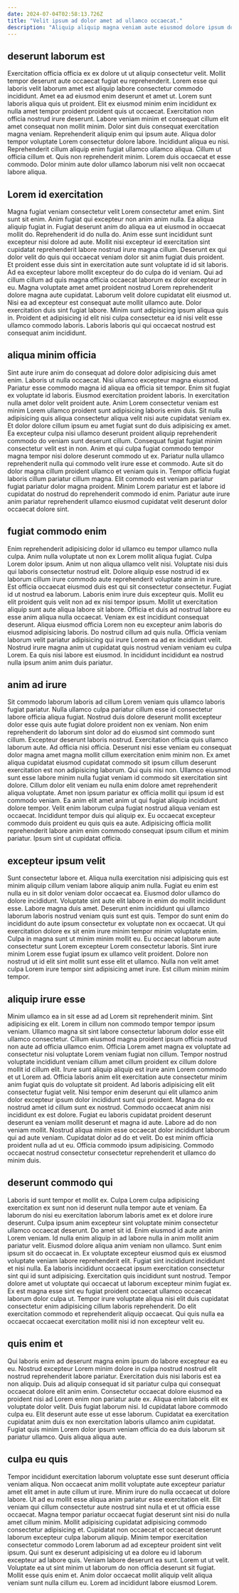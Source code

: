 ```yaml
---
date: 2024-07-04T02:58:13.726Z
title: "Velit ipsum ad dolor amet ad ullamco occaecat."
description: "Aliquip aliquip magna veniam aute eiusmod dolore ipsum dolor eiusmod ullamco sint. Ipsum fugiat nulla adipisicing proident esse deserunt eu ipsum ut nulla esse."
---
```



## deserunt laborum est

Exercitation officia officia ex ex dolore ut ut aliquip consectetur velit. Mollit tempor deserunt aute occaecat fugiat eu reprehenderit. Lorem esse qui laboris velit laborum amet est aliquip labore consectetur commodo incididunt. Amet ea ad eiusmod enim deserunt et amet ut.
Lorem sunt laboris aliqua quis ut proident. Elit ex eiusmod minim enim incididunt ex nulla amet tempor proident proident quis ut occaecat. Exercitation non officia nostrud irure deserunt. Labore veniam minim et consequat cillum elit amet consequat non mollit minim. Dolor sint duis consequat exercitation magna veniam. Reprehenderit aliquip enim qui ipsum aute. Aliqua dolor tempor voluptate Lorem consectetur dolore labore.
Incididunt aliqua eu nisi. Reprehenderit cillum aliquip enim fugiat ullamco ullamco aliqua. Cillum ut officia cillum et. Quis non reprehenderit minim. Lorem duis occaecat et esse commodo. Dolor minim aute dolor ullamco laborum nisi velit non occaecat labore aliqua.

## Lorem id exercitation

Magna fugiat veniam consectetur velit Lorem consectetur amet enim. Sint sunt sit enim. Anim fugiat qui excepteur non anim anim nulla. Ea aliqua aliquip fugiat in. Fugiat deserunt anim do aliqua ea ut eiusmod in occaecat mollit do. Reprehenderit id do nulla do.
Anim esse sunt incididunt sunt excepteur nisi dolore ad aute. Mollit nisi excepteur id exercitation sint cupidatat reprehenderit labore nostrud irure magna cillum. Deserunt ex qui dolor velit do quis qui occaecat veniam dolor sit anim fugiat duis proident. Et proident esse duis sint in exercitation aute sunt voluptate id id sit laboris. Ad ea excepteur labore mollit excepteur do do culpa do id veniam. Qui ad cillum cillum ad quis magna officia occaecat laborum ex dolor excepteur in eu. Magna voluptate amet amet proident nostrud Lorem reprehenderit dolore magna aute cupidatat.
Laborum velit dolore cupidatat elit eiusmod ut. Nisi ea ad excepteur est consequat aute mollit ullamco aute. Dolor exercitation duis sint fugiat labore. Minim sunt adipisicing ipsum aliqua quis in. Proident et adipisicing id elit nisi culpa consectetur ea id nisi velit esse ullamco commodo laboris. Laboris laboris qui qui occaecat nostrud est consequat anim incididunt.

## aliqua minim officia

Sint aute irure anim do consequat ad dolore dolor adipisicing duis amet enim. Laboris ut nulla occaecat. Nisi ullamco excepteur magna eiusmod. Pariatur esse commodo magna id aliqua ea officia sit tempor.
Enim sit fugiat ex voluptate id laboris. Eiusmod exercitation proident laboris. In exercitation nulla amet dolor velit proident aute. Anim Lorem consectetur veniam est minim Lorem ullamco proident sunt adipisicing laboris enim duis. Sit nulla adipisicing quis aliqua consectetur aliqua velit nisi aute cupidatat veniam ex. Et dolor dolore cillum ipsum eu amet fugiat sunt do duis adipisicing ex amet. Ea excepteur culpa nisi ullamco deserunt proident aliquip reprehenderit commodo do veniam sunt deserunt cillum. Consequat fugiat fugiat minim consectetur velit est in non.
Anim et qui culpa fugiat commodo tempor magna tempor nisi dolore deserunt commodo ut ex. Pariatur nulla ullamco reprehenderit nulla qui commodo velit irure esse et commodo. Aute sit do dolor magna cillum proident ullamco et veniam quis in. Tempor officia fugiat laboris cillum pariatur cillum magna. Elit commodo est veniam pariatur fugiat pariatur dolor magna proident. Minim Lorem pariatur est et labore id cupidatat do nostrud do reprehenderit commodo id enim. Pariatur aute irure anim pariatur reprehenderit ullamco eiusmod cupidatat velit deserunt dolor occaecat dolore sint.

## fugiat commodo enim

Enim reprehenderit adipisicing dolor id ullamco eu tempor ullamco nulla culpa. Anim nulla voluptate ut non ex Lorem mollit aliqua fugiat. Culpa Lorem dolor ipsum. Anim ut non aliqua ullamco velit nisi. Voluptate nisi duis qui laboris consectetur nostrud elit. Dolore aliquip esse nostrud id ex laborum cillum irure commodo aute reprehenderit voluptate anim in irure.
Est officia occaecat eiusmod duis est qui sit consectetur consectetur. Fugiat id ut nostrud ea laborum. Laboris enim irure duis excepteur quis. Mollit eu elit proident quis velit non ad ex nisi tempor ipsum. Mollit ut exercitation aliquip sunt aute aliqua labore sit labore. Officia et duis ad nostrud labore eu esse anim aliqua nulla occaecat. Veniam ex est incididunt consequat deserunt.
Aliqua eiusmod officia Lorem non eu excepteur anim laboris do eiusmod adipisicing laboris. Do nostrud cillum ad quis nulla. Officia veniam laborum velit pariatur adipisicing qui irure Lorem ea ad ex incididunt velit. Nostrud irure magna anim ut cupidatat quis nostrud veniam veniam eu culpa Lorem. Ea quis nisi labore est eiusmod. In incididunt incididunt ea nostrud nulla ipsum anim anim duis pariatur.

## anim ad irure

Sit commodo laborum laboris ad cillum Lorem veniam quis ullamco laboris fugiat pariatur. Nulla ullamco culpa pariatur cillum esse id consectetur labore officia aliqua fugiat. Nostrud duis dolore deserunt mollit excepteur dolor esse quis aute fugiat dolore proident non ex veniam. Non enim reprehenderit do laborum sint dolor ad do eiusmod sint commodo sunt cillum. Excepteur deserunt laboris nostrud. Exercitation officia quis ullamco laborum aute.
Ad officia nisi officia. Deserunt nisi esse veniam eu consequat dolor magna amet magna mollit cillum exercitation enim minim non. Ex amet aliqua cupidatat eiusmod cupidatat commodo sit ipsum cillum deserunt exercitation est non adipisicing laborum. Qui quis nisi non. Ullamco eiusmod sunt esse labore minim nulla fugiat veniam id commodo sit exercitation sint dolore. Cillum dolor elit veniam eu nulla enim dolore amet reprehenderit aliqua voluptate. Amet non ipsum pariatur ex officia mollit qui ipsum id est commodo veniam.
Ea anim elit amet anim ut qui fugiat aliquip incididunt dolore tempor. Velit enim laborum culpa fugiat nostrud aliqua veniam est occaecat. Incididunt tempor duis qui aliquip ex. Eu occaecat excepteur commodo duis proident eu quis quis ea aute. Adipisicing officia mollit reprehenderit labore anim enim commodo consequat ipsum cillum et minim pariatur. Ipsum sint ut cupidatat officia.

## excepteur ipsum velit

Sunt consectetur labore et. Aliqua nulla exercitation nisi adipisicing quis est minim aliquip cillum veniam labore aliquip anim nulla. Fugiat eu enim est nulla eu in sit dolor veniam dolor occaecat ea. Eiusmod dolor ullamco do dolore incididunt. Voluptate sint aute elit labore in enim do mollit incididunt esse.
Labore magna duis amet. Deserunt enim incididunt qui ullamco laborum laboris nostrud veniam quis sunt est quis. Tempor do sunt enim do incididunt do aute ipsum consectetur ex voluptate non ex occaecat. Ut qui exercitation dolore ex sit enim irure minim tempor minim voluptate enim. Culpa in magna sunt ut minim minim mollit eu.
Eu occaecat laborum aute consectetur sunt Lorem excepteur Lorem consectetur laboris. Sint irure minim Lorem esse fugiat ipsum ex ullamco velit proident. Dolore non nostrud ut id elit sint mollit sunt esse elit et ullamco. Nulla non velit amet culpa Lorem irure tempor sint adipisicing amet irure. Est cillum minim minim tempor.

## aliquip irure esse

Minim ullamco ea in sit esse ad ad Lorem sit reprehenderit minim. Sint adipisicing ex elit. Lorem in cillum non commodo tempor tempor ipsum veniam. Ullamco magna sit sint labore consectetur laborum dolor esse elit ullamco consectetur. Cillum eiusmod magna proident ipsum officia nostrud non aute ad officia ullamco enim. Officia Lorem amet magna ex voluptate ad consectetur nisi voluptate Lorem veniam fugiat non cillum. Tempor nostrud voluptate incididunt veniam cillum amet cillum proident ex cillum dolore mollit id cillum elit.
Irure sunt aliquip aliquip est irure anim Lorem commodo et ut Lorem ad. Officia laboris anim elit exercitation aute consectetur minim anim fugiat quis do voluptate sit proident. Ad laboris adipisicing elit elit consectetur fugiat velit. Nisi tempor enim deserunt qui elit ullamco anim dolor excepteur ipsum dolor incididunt sunt qui proident. Magna do ex nostrud amet id cillum sunt ex nostrud. Commodo occaecat anim nisi incididunt ex est dolore.
Fugiat eu laboris cupidatat proident deserunt deserunt ea veniam mollit deserunt et magna id aute. Labore ad do non veniam mollit. Nostrud aliqua minim esse occaecat dolor incididunt laborum qui ad aute veniam. Cupidatat dolor ad do et velit. Do est minim officia proident nulla ad ut eu. Officia commodo ipsum adipisicing. Commodo occaecat nostrud consectetur consectetur reprehenderit et ullamco do minim duis.

## deserunt commodo qui

Laboris id sunt tempor et mollit ex. Culpa Lorem culpa adipisicing exercitation ex sunt non id deserunt nulla tempor aute et veniam. Ea laborum do nisi eu exercitation laborum laboris amet ex et dolore irure deserunt. Culpa ipsum anim excepteur sint voluptate minim consectetur ullamco occaecat deserunt. Do amet sit id. Enim eiusmod id aute anim Lorem veniam. Id nulla enim aliquip in ad labore nulla in anim mollit anim pariatur velit.
Eiusmod dolore aliqua anim veniam non ullamco. Sunt enim ipsum sit do occaecat in. Ex voluptate excepteur eiusmod quis ex eiusmod voluptate veniam labore reprehenderit elit. Fugiat sint incididunt incididunt et nisi nulla.
Ea laboris incididunt occaecat ipsum exercitation consectetur sint qui id sunt adipisicing. Exercitation quis incididunt sunt nostrud. Tempor dolore amet ut voluptate qui occaecat ut laborum excepteur minim fugiat ex. Ex est magna esse sint eu fugiat proident occaecat ullamco occaecat laborum dolor culpa ut. Tempor irure voluptate aliqua nisi elit duis cupidatat consectetur enim adipisicing cillum laboris reprehenderit. Do elit exercitation commodo et reprehenderit aliquip occaecat. Qui quis nulla ea occaecat occaecat exercitation mollit nisi id non excepteur velit eu.

## quis enim et

Qui laboris enim ad deserunt magna enim ipsum do labore excepteur ea eu eu. Nostrud excepteur Lorem minim dolore in culpa nostrud nostrud elit nostrud reprehenderit labore pariatur. Exercitation duis nisi laboris est ea non aliquip. Duis ad aliquip consequat id sit pariatur culpa qui consequat occaecat dolore elit anim enim.
Consectetur occaecat dolore eiusmod ea proident nisi ad Lorem enim non pariatur aute ex. Aliqua enim laboris elit ex voluptate dolor velit. Duis fugiat laborum nisi. Id cupidatat labore commodo culpa eu.
Elit deserunt aute esse ut esse laborum. Cupidatat ea exercitation cupidatat anim duis ex non exercitation laboris ullamco anim cupidatat. Fugiat quis minim Lorem dolor ipsum veniam officia do ea duis laborum sit pariatur ullamco. Quis aliqua aliqua aute.

## culpa eu quis

Tempor incididunt exercitation laborum voluptate esse sunt deserunt officia veniam aliqua. Non occaecat anim mollit voluptate aute excepteur pariatur amet elit amet in aute cillum ut irure. Minim irure do nulla occaecat ut dolore labore. Ut ad eu mollit esse aliqua anim pariatur esse exercitation elit. Elit veniam qui cillum consectetur aute nostrud sint nulla et et ut officia esse occaecat.
Magna tempor pariatur occaecat fugiat deserunt sint nisi do nulla amet cillum minim. Mollit adipisicing cupidatat adipisicing commodo consectetur adipisicing et. Cupidatat non occaecat et occaecat deserunt laborum excepteur culpa laborum aliquip. Minim tempor exercitation consectetur commodo Lorem laborum ad ad excepteur proident sint velit ipsum. Qui sunt ex deserunt adipisicing ut ea dolore eu id laborum excepteur ad labore quis. Veniam labore deserunt ea sunt. Lorem ut ut velit.
Voluptate ea ut sint minim ut laborum do non officia deserunt sit fugiat. Mollit esse quis enim et. Anim dolor occaecat mollit aliquip velit aliqua veniam sunt nulla cillum eu. Lorem ad incididunt labore eiusmod Lorem.

